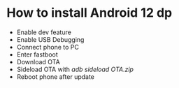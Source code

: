 How to install Android 12 dp
=====
- Enable dev feature
- Enable USB Debugging
- Connect phone to PC
- Enter fastboot
- Download OTA
- Sideload OTA with *adb sideload OTA.zip*
- Reboot phone after update